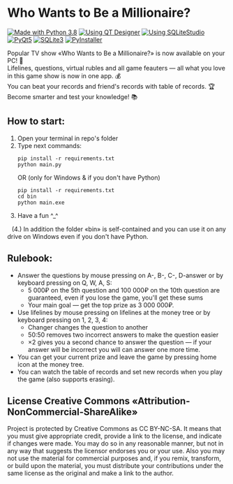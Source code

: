 # Who Wants to Be a Millionaire?
[![Made with Python 3.8](https://img.shields.io/badge/Made_with-Python_3.8-%23336E9E)][1]   [![Using QT Designer](https://img.shields.io/badge/Using-QT_Designer-%2325AF37)][2]   [![Using SQLiteStudio](https://img.shields.io/badge/Using-SQLiteStudio-%23337CCF)][3]<br/>
[![PyQt5](https://img.shields.io/badge/PyQt5-%2340CD52)][4]   [![SQLite3](https://img.shields.io/badge/SQLite3-%23107FCB)][5]   [![PyInstaller](https://img.shields.io/badge/PyInstaller-%23FFEB5E)][6]

Popular TV show «Who Wants to Be a Millionaire?» is now available on your PC! 💙<br>Lifelines, questions, virtual rubles and all game feauters — all what you love in this game show is now in one app. 💰<br>You can beat your records and friend's records with table of records. 🏆<br>Become smarter and test your knowledge! 📚

## How to start:

1. Open your terminal in repo's folder
2. Type next commands:
    ```batch
    pip install -r requirements.txt
    python main.py
    ```
    OR (only for Windows & if you don't have Python)
    ```batch
    pip install -r requirements.txt
    cd bin
    python main.exe
    ```
3. Have a fun ^_^

⠀(4.) In addition the folder «bin» is self-contained and you can use it on any drive on Windows even if you don't have Python.

## Rulebook:

- Answer the questions by mouse pressing on A-, B-, C-, D-answer or by keyboard pressing on Q, W, A, S:
    - 5 000₽ on the 5th question and 100 000₽ on the 10th question are guaranteed, even if you lose the game, you'll get these sums
    - Your main goal — get the top prize as 3 000 000₽.
- Use lifelines by mouse pressing on lifelines at the money tree or by keyboard pressing on 1, 2, 3, 4:
    - Changer changes the question to another
    - 50:50 removes two incorrect answers to make the question easier
    - ×2 gives you a second chance to answer the question — if your answer will be incorrect you will can answer one more time. 
- You can get your current prize and leave the game by pressing home icon at the money tree.
- You can watch the table of records and set new records when you play the game (also supports erasing).


## License Creative Commons «Attribution-NonCommercial-ShareAlike»

Project is protected by Creative Commons as CC BY-NC-SA. It means that you must give appropriate credit, provide a link to the license, and indicate if changes were made. You may do so in any reasonable manner, but not in any way that suggests the licensor endorses you or your use. Also you may not use the material for commercial purposes and, if you remix, transform, or build upon the material, you must distribute your contributions under the same license as the original and make a link to the author.


[1]: https://python.org
[2]: https://doc.qt.io/qt-5/qtdesigner-manual.html
[3]: https://sqlitestudio.pl
[4]: https://pypi.org/project/PyQt5
[5]: https://www.sqlite.org
[6]: https://www.pyinstaller.org
